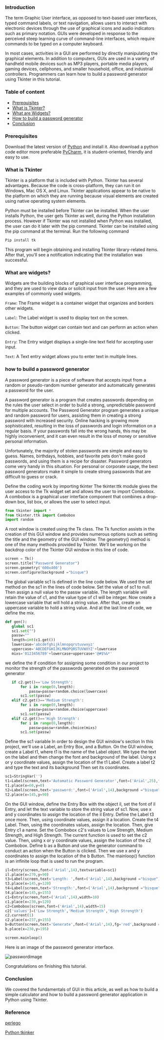 
### Introduction
The term Graphic User interface, as opposed to text-based user interfaces, typed command labels, or text navigation, allows users to interact with electronic devices through the use of graphical icons and audio indicators such as primary notation. GUIs were developed in response to the perceived steep learning curve of command-line interfaces, which require commands to be typed on a computer keyboard.

In most cases, activities in a GUI are performed by directly manipulating the graphical elements. In addition to computers, GUIs are used in a variety of handheld mobile devices such as MP3 players, portable media players, gaming devices, cellphones, and smaller household, office, and industrial controllers.
Programmers can learn how to build a password generator using Tkinter in this tutorial.

### Table of content
- [Prerequisites](#prerequisites)
- [What is Tkinter?](#what-is-tkinter?)
- [What are Widgets?](#what-are-widgets?)
- [How to build a password generator](#how-to-build-a-password-generator)
- [Conclusion](#conclusion)

### Prerequisites
Download the latest version of [Python](https://www.python.org/downloads/) and install it.
Also download a python code editor more preferable [PyCharm](https://www.jetbrains.com/pycharm/download/), it is student-oriented, friendly and easy to use.

### What is Tkinter
Tkinter is a platform that is included with Python. Tkinter has several advantages. Because the code is cross-platform, they can run it on Windows, Mac OS X, and Linux. Tkinter applications appear to be native to the platform on which they are running because visual elements are created using native operating system elements.

Python must be installed before Tkinter can be installed. When the user installs Python, the user gets Tkinter as well, during the Python installation process.
However if Tkinter was not  installed when Python was installed, the user can do it later with the pip command.
Tkinter can be installed using the pip command at the terminal.
Run the following command 
```python
Pip install tk
```
This program will begin obtaining and installing Tkinter library-related items. After that, you'll see a notification indicating that the installation was successful.

### What are widgets?
Widgets are the building blocks of graphical user interface programming, and they are used to view data or solicit input from the user. Here are a few examples of commonly used widgets.

`Frame`: The Frame widget is a container widget that organizes and borders other widgets.

`Label`: The Label widget is used to display text on the screen.

`Button`: The button widget can contain text and can perform an action when clicked.

`Entry`: The Entry widget displays a single-line text field for accepting user input.

`Text`: A Text entry widget allows you to enter text in multiple lines.

### how to build a password generator
A  password generator is a piece of software that accepts input from a random or pseudo-random number generator and automatically generates  a password for the user.

A password generator is a program that creates passwords depending on the rules the user select in order to build a strong, unpredictable password for multiple accounts. The Password Generator program generates a unique and random password for users, assisting them in creating a strong password with increased security.
Online hacking is growing more sophisticated, resulting in the loss of passwords and login information on a regular basis. If your passwords fall into the wrong hands, this may be highly inconvenient, and it can even result in the loss of money or sensitive personal information.

Unfortunately, the majority of stolen passwords are simple and easy to guess. Names, birthdays, hobbies, and favorite pets don't make good passwords, and using them is a recipe for disaster.
Password generators come very handy in this situation.
For personal or corporate usage, the best password generators make it simple to create strong passwords that are difficult to guess or crack.

Define the coding work by importing tkinter
The tkinter.ttk module gives the user access to the Tk widget set and allows the user to import Combobox. 
A combobox is a graphical user interface component that combines a drop-down box, list box, or allows the user to select input.

```Python
from tkinter import *
from tkinter.ttk import Combobox
import random
```

A root window is created using the Tk class.
The Tk function assists in the creation of this GUI window and provides numerous options such as setting the title and the geometry of the GUI window.
The geometry() method is one of the many methods provided by Tkinter.
We'll be working on the backdrop color of the Tkinter GUI window in this line of code.

```Python
screen = Tk()
screen.title("Password Generator")
screen.geometry('600x400')
screen.configure(background ="bisque")
``` 

The global variable sc1 is defined in the line code below.
We used the set method on the sc1 in the lines of code below.
Set the value of sc1 to null. Then assign a null value to the passw variable. 
The length variable will retain the value of c1, and the value type of c1 will be integer. 
Now create a lowercase variable that will hold a string value. 
After that, create an uppercase variable to hold a string value.
And at the last line of code, we define the mix.

```Python
def gen():
   global sc1
   sc1.set("")
   passw=""
   length=int(c1.get())
   lowercase='abcdefghijklmnopqrstuvwxyz'
   uppercase='ABCDEFGHIJKLMNOPQRSTUVWXYZ'+lowercase
   mixs='0123456789'+lowercase+uppercase+'@#$%&*'
   ```
   
we define the if condition for assigning some condition in our project to monitor the strength of the passwords  generated on the password generator

```Python
   if c2.get()=='Low Strength':
       for i in range(0,length):
           passw=passw+random.choice(lowercase)
       sc1.set(passw)
   elif c2.get()=='Medium Strength':
       for i in range(0,length):
           passw=passw+random.choice(uppercase)
       sc1.set(passw)
   elif c2.get()=='High Strength':
       for i in range(0,length):
           passw=passw+random.choice(mixs)
       sc1.set(passw)
```

Define the sc1 variable
In order to design the GUI window's section In this project, we'll use a Label, an Entry Box, and a Button.
On the GUI window, create a Label t1, where t1 is the name of the Label object.
We type the text on the label and then change the font and background of the label.
Using x or y coordinate values, assign the location of the t1 Label.
Create a label t2  and type the text and its background
Then set its coordinates.

```Python
sc1=StringVar('')
t1=Label(screen,text='Automatic Password Generator',font=('Arial',25),fg='red',background ="bisque")
t1.place(x=60,y=0)
t2=Label(screen,text='password:',font=('Arial',14),background ="bisque")
t2.place(x=145,y=90)
```

On the GUI window, define the Entry Box with the object il, set the font of il Entry, and let the text variable to store the string value of sc1. 
Now, use x and y coordinates to assign the location of the il Entry.
Define the Label t3 once more. Then, using coordinate values, assign it a location.
Create the t4 Label. Then, using the coordinates values, assign the location. Then, give Entry c1 a name.
Set the Combobox c2's values to Low Strength, Medium Strength, and High Strength.
The current function is used to set the c2 value.
Then, using x or y coordinate values, assign the location of the c2 Combobox.
Define b as a Button and use the generator command to conduct an action when the Button is clicked. 
Then we use x and y coordinates to assign the location of the b Button.
The mainloop() function is an infinite loop that is used to run the program.

```Python
il=Entry(screen,font=('Arial',14),textvariable=sc1)
il.place(x=270,y=90)
t3=Label(screen,text='Length: ',font=('Arial',14),background ="bisque")
t3.place(x=145,y=120)
t4=Label(screen,text='Strength:',font=('Arial',14),background ="bisque")
t4.place(x=145,y=155)
c1=Entry(screen,font=('Arial',14),width=10)
c1.place(x=230,y=120)
c2=Combobox(screen,font=('Arial',14),width=15)
c2['values']=('Low Strength','Medium Strength','High Strength')
c2.current(1)
c2.place(x=237,y=155)
b=Button(screen,text='Generate',font=('Arial',14),fg='red',background ="white",command=gen)
b.place(x=230,y=195)

screen.mainloop()
```

Here is an image of the password generator interface.


![passwordimage](/engineering-education/introduction-to-gui-using-tkinter-in-python/password.png)

Congratulations on finishing this tutorial.

### Conclusion

We covered the fundamentals of GUI in this article, as well as how to build a simple calculator and how to build a password generator application in Python using Tkinter.

### Reference

[perlego](https://www.perlego.com/book/721869/python-gui-programming-with-tkinter-pdf)

[Python tkinker](https://medium.com/analytics-vidhya/python-tkinter-as-a-java-application-36536176fe83)



 



